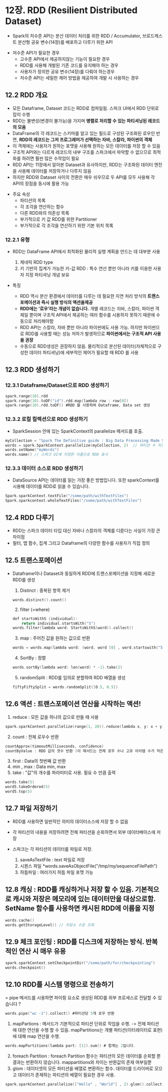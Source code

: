 # 12장. RDD (Resilient Distributed Dataset) 

- Spark의 저수준 API는 분산 데이터 처리를 위한 RDD / Accumulator, 브로드캐스트 분산형 공유 변수(14장)를 배포하고 다루기 위한 API

+ 저수준 API가 필요한 경우
  + 고수준 API에서 제공하지않는 기능이 필요한 경우
  + RDD를 사용해 개발된 기존 코드를 유지해야 하는 경우
  + 사용자가 정의한 공유 변수(14장)를 다뤄야 하는경우
  + 저수준 API는 세밀한 제어 방법을 제공하여 개발 시 사용하는 경우
  
## 12.2 RDD 개요

- 모든 Dataframe, Dataset 코드는 RDD로 컴파일됨. 스파크 UI에서 RDD 단위로 잡이 수행
- RDD는 불변성(변경이 불가능)을 가지며 **병렬로 처리할 수 있는 파티셔닝된 레코드의 모음**
- DataFrame의 각 레코드는 스키마를 알고 있는 필드로 구성된 구조화된 로우인 반면, **RDD의 레코드는 그저 프로그래머가 선택하는 자바, 스칼라, 파이썬의 객체**
- 이 객체에는 사용자가 원하는 포맷을 사용해 원하는 모든 데이터를 저장 할 수 있음
- 구조적 API와는 다르게 레코드의 내부 구조를 스파크에서 파악할 수 없으므로 최적화를 하려면 훨씬 많은 수작업이 필요
- RDD API는 11장에서 알아본 Dataset과 유사하지만, RDD는 구조화된 데이터 엔진을 사용해 데이터를 저장하거나 다루지 않음 
- 하지만 RDD와 Dataset 사이의 전환은 매우 쉬우므로 두 API를 모두 사용해 각 API의 장점을 동시에 활용 가능

+ 주요 속성
  + 파티션의 목록
  + 각 조각을 연산하는 함수
  + 다른 RDD와의 의존성 목록
  + 부가적으로 키 값 RDD를 위한 Partitioner 
  + 부가적으로 각 조각을 연산하기 위한 기본 위치 목록

### 12.2.1 유형
- RDD는 DataFrame API에서 최적화된 물리적 실행 계획을 만드는 데 대부분 사용
  1. 제네릭 RDD type
  2. 키 기반의 집계가 가능한 키-값 RDD : 특수 연산 뿐만 아니라 키를 이용한 사용자 지정 파티셔닝 개념 보유

- 특징
  - RDD 역시 분산 환경에서 데이터를 다루는 데 필요한 지연 처리 방식의 **트랜스포메이션과 즉시 실행 방식의 액션을제공**
  - **RDD에는 ‘로우’라는 개념이 없습니다.** 개별 레코드는 지바, 스칼라, 파이썬 객체일 뿐이며 구조적 API에서 제공하는 여러 함수를 시용하지 못하기 때문에 수동으로 처리해야함
  - RDD API는 스칼라, 자바 뿐만 아니라 파이썬에도 사용 가능. 하지만 파이썬으로 RDD를 사용할 때는 성능 저하가 발생하므로 **파이썬에서는 구조적 API 사용을 권장**
  - 수동으로 RDD생성은 권장하지 않음. 물리적으로 분산된 데이터(자체적으로 구성한 데이터 파티셔닝)에 세부적인 제어가 필요할 때 RDD 를 사용

## 12.3 RDD 생성하기

### 12.3.1 Dataframe/Dataset으로 RDD 생성하기
``` C
spark.range(10).rdd
spark.range(10).toDF("id").rdd.map(lambda row : row[0])
spark.range(10).rdd.toDF() #RDD 를 사용하여 Dataframe, Data set 생성
```

### 12.3.2 로컬 컬렉션으로 RDD 생성하기
- SparkSession 안에 있는 SparkContext의 parallelize 메서드를 호출.
``` C
myCollection = "Spark The Definitive guide : Big Data Processing Made Simple".split(" ")
words = spark.SparkContext.parallelize(myCollection, 2)  // 파티션 수 지정가능
words.setName("myWords")
words.name() // 스파크 UI에 지정한 이름으로 RDD 표시
```

### 12.3.3 데이터 소스로 RDD 생성하기
- DataSource API는 데이터를 읽는 가장 좋은 방법입니다. 또한 sparkContext를 시용해 데이터를 RDD로 읽을 수 있습니다.
``` C
Spark.sparkContext.textFile("/some/path/withTextFiles")
Spark.sparkcontext.wholeTextFiles("/some/path/withTextFiles")
```

## 12.4 RDD 다루기
- RDD는 스파크 데이터 타입 대신 자바나 스칼라의 객체를 디룬다는 사실이 가장 큰 차이점
- 필터, 맵 함수, 집계 그리고 Dataframe의 다양한 함수를 사용자가 직접 정의

## 12.5 트랜스포메이션
- Dataframe이나 Dataset과 동일하게 RDD에 트랜스포메이션을 지정해 새로운 RDD를 생성

  1. Distinct : 중복된 항목 제거
  ``` C
  words.distinct().count()
  ```

  2. filter (=where)
  ``` C
  def startsWithS (individual):
      return individual.startsWith("S")
  words.filter(lambda word: StartsWithS(word)).collect()
  ```

  3. map : 주어진 값을 원하는 값으로 반환
  ``` C
  words = words.map(lambda word: (word, word [0] , word.startswith("5")))
  ```

  4. SortBy : 정렬
  ``` C
  words.sortBy(lambda word: len(word) * -1).take(2)
  ```

  5. randomSplit : RDD를 임의로 분할하여 RDD 배열을 생성 
  ``` C
  fiftyFiftySplit = words.randomSplit([O.5, 0.5])
  ```

## 12.6 액션 : 트랜스포메이션 연산을 시작하는 액션!

  1. reduce : 모든 값을 하나의 값으로 만들 때 사용
  ``` C
  spark.sparkContext.parallelize(range(1, 20)).reduce(lambda x, y: x + y)  // result = 210
  ```
  2. count : 전체 로우수 반환 
  ``` C
  countApprox(timeoutMilliseconds, confidence) 
  countByValue : RDD 값의 갯수 반환 (이 메서드는 전체 로우 수나 고유 아이템 수가 작은 경우에만 사용하는 것이 좋음)
  ```
  3. first : Data의 첫번째 값 반환
  4. min , max : Data min, max
  5. take : "값"의 개수를 파라미터로 사용. 필요 수 만큼 출력
  ``` C 
  words.take(5)
  word5.takeOrdered(5)
  word5.top(5)
  ```

## 12.7 파일 저장하기
- RDD를 사용하면 일반적인 의미의 데이터소스에 저장 할 수 없음
- 각 파티션의 내용을 저장하려면 전체 파티션을 순회하면서 외부 데이터베이스에 저장
- 스파크는 각 파티션의 데이터를 파일로 저장.

  1. saveAsTextFile : text 파일로 저장
  2. 시퀀스 파일 *words.saveAsObjectFile("/tmp/my/sequenceFilePath")
  3. 하둡파일 : 여러가지 하둡 파일 포맷 가능

## 12.8 캐싱 : RDD를 캐싱하거나 저장 할 수 있음. 기본적으로 캐시와 저장은 메모리에 있는 데이터만을 대상으로함. SetName 함수를 사용하면 캐시된 RDD에 이름을 지정
``` C 
words.cache()
words.getStorageLevel() // 저장소 수준 조회
```

## 12.9 체크 포인팅 : RDD를 디스크에 저장하는 방식. 반복적인 연산 시 매우 유용
``` C 
spark.sparkContext.setCheckpointDir("/some/path/for/checkpointing")
words.checkpoint()
```

## 12.10 RDD를 시스템 명령으로 전송하기
= pipe 메서드를 시용하면 파이핑 요소로 생성된 RDD를 외부 프로세스로 전달할 수 있습니다 ? 
``` C 
words.pipe("wc -1").collect() #파티션당 5개 로우 반환
```
  1. mapPartions : 메서드가 기본적으로 파티션 단위로 작업을 수행. -> 전체 파티션에 대한 연산을 수행 할 수 있음. mapPartitions는 개별 파티션(이터레이터로 표현)에 대해 map 연산을 수행.
  ``` C 
  words.mapPartitions(lambda part: [1]).sum() # 합계는 2입니다.
  ```
  2. foreach Partition : foreach Partition 함수는 파티션의 모든 데이터를 순회할 뿐 결과는 반환하지 않습니다. mappartitions와 차이는 반환값의 존재 여부일뿐
  3. glom : 데이터셋의 모든 파티션을 배열로 변환하는 함수. 데이터를 드라이버로 모으고 데이터가 존재하는 파티션의 배열이 필요한 경우 사용.
  ``` C 
  spark.sparkContext.parallelize(["Hello" , "World"] , 2).glom().collect() 
  ```
  
  

